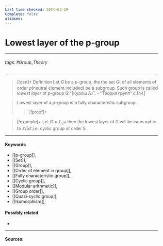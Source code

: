 ```yaml
---
Last time checked: 2024-02-19
Complete: false
aliases:
---
```

# Lowest layer of the p-group
***
###### tags: #Group_Theory 
***
>[!dsn]+ Definition
>Let $G$ be a $p$-group, the the set $G_{1}$ of all elements of order $p$(neutral element included) be a subgroup. Such group is called *lowest layer* of $p$-group $G$.^[Курош А.Г. - "Теория групп" с.144]

>Lowest layer of a $p$-group is a fully characteristic subgroup.
>>[!proof]+
>>

>[!example]+
>Let $G=\mathbb{C}_{5^{\infty}}$ then the lowest layer of $G$ will be isomorphic to $\mathbb{Z}/5\mathbb{Z}$,i.e. cyclic group of order $5$.
***
#### Keywords
- [[p-group]],
- [[Set]],
- [[Group]],
- [[Order of element in group]],
- [[Fully characteristic group]],
- [[Cyclic group]],
- [[Modular arithmetic]],
- [[Group order]],
- [[Quasi-cyclic group]],
- [[Isomorphism]],
#### Possibly related
- 
***
#### Sources: